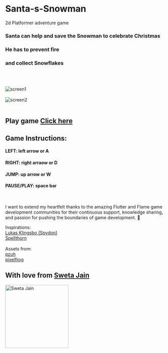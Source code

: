 # Santa-s-Snowman
2d Platformer adventure game

### Santa can help and save the Snowman to celebrate Christmas
### He has to prevent fire
### and collect Snowflakes

</br></br>

![screen1](https://github.com/SwetaTheBest/Santa-s-Snowman/assets/30392938/83fceebe-ef98-4c9f-a58f-e545c21b4f3f)
</br></br>
![screen2](https://github.com/SwetaTheBest/Santa-s-Snowman/assets/30392938/425d3a8e-1876-4b72-a9d1-7401efde055b)
</br></br>
## Play game [Click here](https://swetathebest.github.io/Santa-s-Snowman/)

## Game Instructions:
#### LEFT: left arrow or A
#### RIGHT: right arraow or D
#### JUMP: up arrow or W
#### PAUSE/PLAY: space bar

</br>

I want to extend my heartfelt thanks to the amazing Flutter and Flame game development communities for their continuous support, knowledge sharing, and passion for pushing the boundaries of game development. 🙌

Inspirations:  </br>
[Lukas Klingsbo (Spydon)](https://github.com/spydon) </br>
[Spellthorn](https://github.com/Spellthorn) </br></br>
Assets from: </br>
[pzuh](https://pzuh.itch.io/) </br>
[pixelfrog](https://twitter.com/PixelFrogStudio)


## With love from  [Sweta Jain](https://stackoverflow.com/users/6921031/sweta-jain)

<img src="https://external-content.duckduckgo.com/iu/?u=https%3A%2F%2Ftse4.mm.bing.net%2Fth%3Fid%3DOIP.SkoKdkU1v02J7ycFl2b2twHaHa%26pid%3DApi&f=1" alt="Sweta Jain" width=200 height=200>


